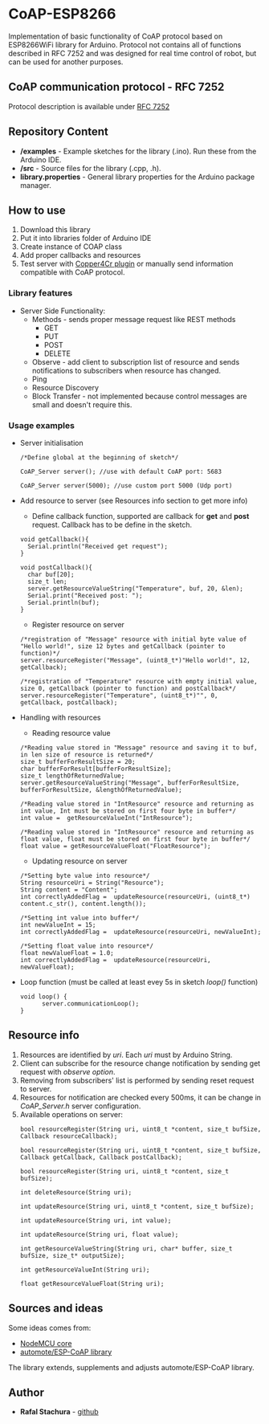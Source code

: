 # CoAP-ESP8266
Implementation of basic functionality of CoAP protocol based on ESP8266WiFi library for Arduino. Protocol not contains all of functions described in RFC 7252 and was designed for real time control of robot, but can be used for another purposes.

## CoAP communication protocol - RFC 7252
Protocol description is available under <a href="https://datatracker.ietf.org/doc/rfc7252/?include_text=1">RFC 7252</a>

## Repository Content
* **/examples** - Example sketches for the library (.ino). Run these from the Arduino IDE. 
* **/src** - Source files for the library (.cpp, .h).
* **library.properties** - General library properties for the Arduino package manager.

## How to use
1. Download this library 
2. Put it into libraries folder of Arduino IDE
3. Create instance of COAP class
4. Add proper callbacks and resources
5. Test server with <a href="https://github.com/mkovatsc/Copper4Cr">Copper4Cr plugin</a> or manually send information compatible with CoAP protocol.

### Library features
- Server Side Functionality:
	- Methods - sends proper message request like REST methods
	  - GET
	  - PUT
	  - POST 
	  - DELETE 
    - Observe - add client to subscription list of resource and sends notifications to subscribers when resource has changed.
	- Ping 
	- Resource Discovery 
	- Block Transfer - not implemented because control messages are small and doesn't require this.

### Usage examples
- Server initialisation
    ```
    /*Define global at the beginning of sketch*/

    CoAP_Server server(); //use with default CoAP port: 5683

    CoAP_Server server(5000); //use custom port 5000 (Udp port)
    ```

- Add resource to server (see Resources info section to get more info)
    - Define callback function, supported are callback for **get** and **post** request. Callback has to be define in the sketch.
    ```
    void getCallback(){
      Serial.println("Received get request");
    }

    void postCallback(){
      char buf[20];
      size_t len;
      server.getResourceValueString("Temperature", buf, 20, &len);
      Serial.print("Received post: ");
      Serial.println(buf);
    }
    ```
    - Register resource on server
    ```
    /*registration of "Message" resource with initial byte value of "Hello world!", size 12 bytes and getCallback (pointer to function)*/
    server.resourceRegister("Message", (uint8_t*)"Hello world!", 12, getCallback);

    /*registration of "Temperature" resource with empty initial value, size 0, getCallback (pointer to function) and postCallback*/
    server.resourceRegister("Temperature", (uint8_t*)"", 0, getCallback, postCallback);
    ```
- Handling with resources
    - Reading resource value
    ```
    /*Reading value stored in "Message" resource and saving it to buf, in len size of resource is returned*/
    size_t bufferForResultSize = 20;
    char bufferForResult[bufferForResultSize];
    size_t lengthOfReturnedValue;
    server.getResourceValueString("Message", bufferForResultSize, bufferForResultSize, &lengthOfReturnedValue);

    /*Reading value stored in "IntResource" resource and returning as int value, Int must be stored on first four byte in buffer*/
    int value =  getResourceValueInt("IntResource");

    /*Reading value stored in "IntResource" resource and returning as float value, float must be stored on first four byte in buffer*/
    float value = getResourceValueFloat("FloatResource");
    ```
    - Updating resource on server
    ```
    /*Setting byte value into resource*/
    String resourceUri = String("Resource");
    String content = "Content";
    int correctlyAddedFlag =  updateResource(resourceUri, (uint8_t*) content.c_str(), content.length());

    /*Setting int value into buffer*/
    int newValueInt = 15;
    int correctlyAddedFlag =  updateResource(resourceUri, newValueInt);

    /*Setting float value into resource*/
    float newValueFloat = 1.0;
    int correctlyAddedFlag =  updateResource(resourceUri, newValueFloat);
    ```

- Loop function (must be called at least evey 5s in sketch *loop()* function)

   ```
   void loop() {
         server.communicationLoop();
   }
   ```

## Resource info
1. Resources are identified by *uri*. Each *uri* must by Arduino String.
2. Client can subscribe for the resource change notification by sending get request with *observe option*.
3. Removing from subscribers' list is performed by sending reset request to server.
4. Resources for notification are checked every 500ms, it can be change in *CoAP_Server.h* server configuration.
5. Available operations on server:
    ```
    bool resourceRegister(String uri, uint8_t *content, size_t bufSize, Callback resourceCallback);

    bool resourceRegister(String uri, uint8_t *content, size_t bufSize, Callback getCallback, Callback postCallback);

    bool resourceRegister(String uri, uint8_t *content, size_t bufSize);

    int deleteResource(String uri);

    int updateResource(String uri, uint8_t *content, size_t bufSize);

    int updateResource(String uri, int value);

    int updateResource(String uri, float value);

    int getResourceValueString(String uri, char* buffer, size_t bufSize, size_t* outputSize);

    int getResourceValueInt(String uri);

    float getResourceValueFloat(String uri);
    ```
## Sources and ideas
Some ideas comes from:
* <a href="https://github.com/nodemcu/nodemcu-firmware/tree/master/app/coap"> NodeMCU core </a>
* <a href="https://github.com/automote/ESP-CoAP">automote/ESP-CoAP library</a>

The library extends, supplements and adjusts automote/ESP-CoAP library.

## Author

* **Rafal Stachura**  -  [github](https://github.com/ra-v97)
